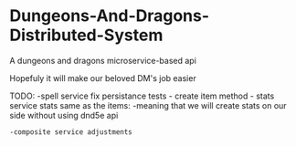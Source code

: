 # Dungeons-And-Dragons-Distributed-System
A dungeons and dragons microservice-based api 

Hopefuly it will make our beloved DM's job easier


TODO: 
    -spell service fix persistance tests
    - create item method
    - stats service stats same as the items: 
        -meaning that we will create stats on our side without using dnd5e api

    -composite service adjustments
    